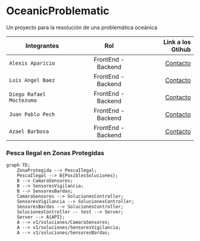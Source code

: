 # OceanicProblematic
Un proyecto para la resolución de una problemática oceánica

| Integrantes | Rol | Link a los Gtihub |
| ------------- |:-------------:| -----:|
|`Alexis Aparicio`|FrontEnd - Backend|[Contacto](https://github.com/Alexis96-2)|
|`Luis Angel Baez`|FrontEnd - Backend|[Contacto](https://github.com/LuisBaezN)|
|`Diego Rafael Moctezuma`|FrontEnd - Backend|[Contacto](https://github.com/DiegoMoctezuma)|
|`Juan Pablo Pech`|FrontEnd - Backend|[Contacto](https://github.com/JPabloPQ)|
|`Azael Barbosa`|FrontEnd - Backend|[Contacto](https://github.com/AzaelBarbosa)|

### Pesca Ilegal en Zonas Protegidas

```mermaid
graph TD;
    ZonaProtegida --> PescaIlegal;
    PescaIlegal --> B{PosiblesSoluciones};
    B --> CamaraSensores;
    B --> SensoresVigilancia;
    B --> SensoresBardas;
    CamaraSensores --> SolucionesController;
    SensoresVigilancia --> SolucionesController;
    SensoresBardas --> SolucionesController;
    SolucionesController -- test --> Server;
    Server --> A{API};
    A --> v1/soluciones/CamaraSensores;
    A --> v1/soluciones/SensoresVigilancia;
    A --> v1/soluciones/SensoresBardas;
```